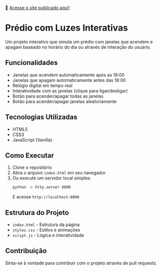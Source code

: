 🔗 [Acesse o site publicado aqui!](https://celoSmaug.github.io/predio-luzes-dinamicas/)

# Prédio com Luzes Interativas

Um projeto interativo que simula um prédio com janelas que acendem e apagam baseado no horário do dia ou através de interação do usuário.

## Funcionalidades

- Janelas que acendem automaticamente após as 18:00
- Janelas que apagam automaticamente antes das 18:00
- Relógio digital em tempo real
- Interatividade com as janelas (clique para ligar/desligar)
- Botão para acender/apagar todas as janelas
- Botão para acender/apagar janelas aleatoriamente

## Tecnologias Utilizadas

- HTML5
- CSS3
- JavaScript (Vanilla)

## Como Executar

1. Clone o repositório
2. Abra o arquivo `index.html` em seu navegador
3. Ou execute um servidor local simples:
   ```bash
   python -m http.server 8000
   ```
   E acesse `http://localhost:8000`

## Estrutura do Projeto

- `index.html` - Estrutura da página
- `styles.css` - Estilos e animações
- `script.js` - Lógica e interatividade

## Contribuição

Sinta-se à vontade para contribuir com o projeto através de pull requests. 